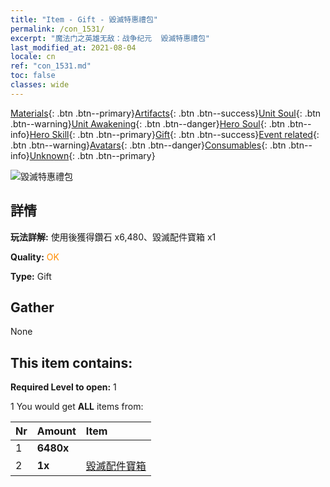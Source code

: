 ```yaml
---
title: "Item - Gift - 毀滅特惠禮包"
permalink: /con_1531/
excerpt: "魔法门之英雄无敌：战争纪元  毀滅特惠禮包"
last_modified_at: 2021-08-04
locale: cn
ref: "con_1531.md"
toc: false
classes: wide
---
```

 [Materials](/ItemsCN/){: .btn .btn--primary}[Artifacts](/ItemsCN/Artifacts/){: .btn .btn--success}[Unit Soul](/ItemsCN/UnitSoul/){: .btn .btn--warning}[Unit Awakening](/ItemsCN/UnitAwakening/){: .btn .btn--danger}[Hero Soul](/ItemsCN/HeroSoul/){: .btn .btn--info}[Hero Skill](/ItemsCN/HeroSkill/){: .btn .btn--primary}[Gift](/ItemsCN/Gift/){: .btn .btn--success}[Event related](/ItemsCN/Events/){: .btn .btn--warning}[Avatars](/ItemsCN/Avatars/){: .btn .btn--danger}[Consumables](/ItemsCN/Consumables/){: .btn .btn--info}[Unknown](/ItemsCN/Unknown/){: .btn .btn--primary}

 ![毀滅特惠禮包](/images/t/i_907145.png)

## 詳情
 **玩法詳解:** 使用後獲得鑽石 x6,480、毀滅配件寶箱 x1

 **Quality:** <span style="color: #FF8C00">OK</span>

 **Type:** Gift

## Gather

  None

## This item contains:

 **Required Level to open:** 1

 1 You would get **ALL** items  from:

  | Nr | Amount |     Item    |
  |:---|:-------|:------------|
  | 1 |  **6480x** | <i class="fas fa-gem"/> |  | 
  | 2 |  **1x** | [毀滅配件寶箱](/cn/Items/con_1371/) |  | 
